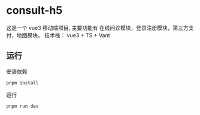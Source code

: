 # consult-h5

这是一个 vue3 移动端项目, 主要功能有 在线问诊模块，登录注册模块，第三方支付，地图模块。
技术栈： vue3 + TS + Vant

## 运行

安装依赖

`pnpm install`

运行

`pnpm run dev`